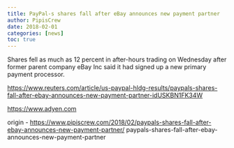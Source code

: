 ```yaml
---
title: PayPal-s shares fall after eBay announces new payment partner
author: PipisCrew
date: 2018-02-01
categories: [news]
toc: true
---
```


Shares fell as much as 12 percent in after-hours trading on Wednesday after former parent company eBay Inc said it had signed up a new primary payment processor.

https://www.reuters.com/article/us-paypal-hldg-results/paypals-shares-fall-after-ebay-announces-new-payment-partner-idUSKBN1FK34W

https://www.adyen.com

origin - https://www.pipiscrew.com/2018/02/paypals-shares-fall-after-ebay-announces-new-payment-partner/ paypals-shares-fall-after-ebay-announces-new-payment-partner